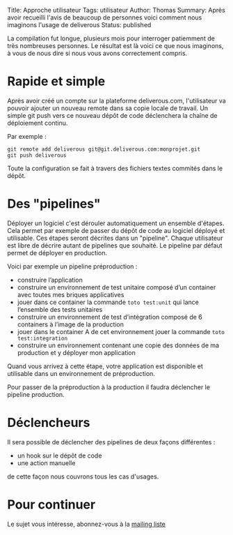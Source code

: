 Title: Approche utilisateur
Tags: utilisateur
Author: Thomas
Summary: Après avoir recueilli l'avis de beaucoup de personnes voici comment nous imaginons l'usage de deliverous
Status: published

La compilation fut longue, plusieurs mois pour interroger patiemment de très nombreuses personnes. Le résultat est là voici ce que nous imaginons, à vous de nous dire si nous vous avons correctement compris.


# Rapide et simple

Après avoir créé un compte sur la plateforme deliverous.com, l'utilisateur va pouvoir ajouter un nouveau remote dans sa copie locale de travail. Un simple git push vers ce nouveau dépôt de code déclenchera la chaîne de déploiement continu.

Par exemple : 

    git remote add deliverous git@git.deliverous.com:monprojet.git
    git push deliverous

Toute la configuration se fait à travers des fichiers textes commités dans le dépôt.

# Des "pipelines"

Déployer un logiciel c'est dérouler automatiquement un ensemble d'étapes. Cela
permet par exemple de passer du dépôt de code au logiciel déployé et
utilisable. Ces étapes seront décrites dans un "pipeline". Chaque utilisateur
est libre de décrire autant de pipelines que souhaité. Le pipeline par défaut
permet de déployer en production. 

Voici par exemple un pipeline préproduction :

- construire l’application
- construire un environnement de test unitaire composé d’un container avec toutes mes briques applicatives
- jouer dans ce container la commande `toto test:unit` qui lance l’ensemble des tests unitaires
- construire un environnement de test d’intégration composé de 6 containers à l’image de la production
- jouer dans le container A de cet environnement jouer la commande `toto test:integration`
- construire un environnement contenant une copie des données de ma production et y déployer mon application

Quand vous arrivez à cette étape, votre application est disponible et utilisable dans un environnement de préproduction.

Pour passer de la préproduction à la production il faudra déclencher le pipeline production. 

# Déclencheurs

Il sera possible de déclencher des pipelines de deux façons différentes : 

- un hook sur le dépôt de code
- une action manuelle

de cette façon nous couvrons tous les cas d'usages.

# Pour continuer

Le sujet vous intéresse, abonnez-vous à la [mailing liste](http://ml.deliverous.com/mailman/listinfo/deliverous)

